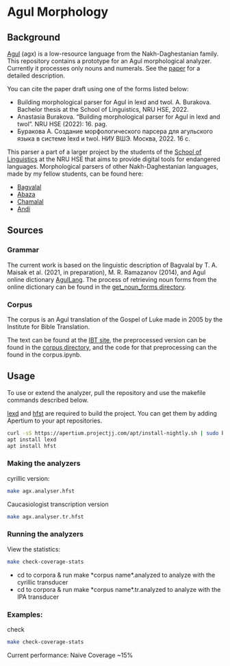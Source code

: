 # Agul Morphology
## Background
[Agul](https://en.wikipedia.org/wiki/Aghul_language) (agx) is a low-resource language from the Nakh-Daghestanian family.
This repository contains a prototype for an Agul morphological analyzer. Currently it processes only nouns and numerals. 
See the [paper](https://docs.google.com/document/d/1FyPhecjvEuInXX2z2QA6gf1fButSfjwc9DN7MyOyCKs/edit?usp=sharing) for a detailed description.

You can cite the paper draft using one of the forms listed below:

* Building morphological parser for Agul in lexd and twol. A. Burakova. Bachelor thesis at the School of Linguistics, NRU HSE, 2022.
* Anastasia Burakova. “Building morphological parser for Agul in lexd and twol”. NRU HSE (2022): 16. pag.
* Буракова А. Создание морфологического парсера для агульского языка в системе lexd и twol. НИУ ВШЭ. Москва, 2022. 16 с.

This parser a part of a larger project by the students of the [School of Linguistics](https://ling.hse.ru/en/) at the NRU HSE that aims to provide digital tools for endangered languages.
Morphological parsers of other Nakh-Daghestanian languages, made by my fellow students, can be found here:

* [Bagvalal](https://github.com/ruthenian8/bagvalal)
* [Abaza](https://github.com/dasharakelova/abaza_analyzer)
* [Chamalal](https://github.com/ZinaBudilova/Chamalal_parser)
* [Andi](https://github.com/vbunt/andi)

## Sources

### Grammar

The current work is based on the linguistic description of Bagvalal by T. A. Maisak et al. (2021, in preparation), M. R. Ramazanov (2014), and Agul online dictionary [AgulLang](https://agullang.ru/). The process of retrieving noun forms from the online dictionary can be found in the [get_noun_forms directory](https://github.com/nstsi/agul/tree/master/preprocessing/get_noun_forms).

### Corpus

The corpus is an Agul translation of the Gospel of Luke made in 2005 by the Institute for Bible Translation.

The text can be found at the [IBT site](https://ibtrussia.org/en/text?m=AGL&l=Luke.25&g=0), the preprocessed version can be found in the [corpus directory](https://github.com/nstsi/agul/tree/master/coverage/corpus), and the code for that preprocessing can the found in the corpus.ipynb.

## Usage

To use or extend the analyzer, pull the repository and use the makefile commands described below.

[lexd](https://github.com/apertium/lexd) and [hfst](https://github.com/hfst/hfst) are required to build the project. You can get them by adding Apertium to your apt repositories.
```bash
curl -sS https://apertium.projectjj.com/apt/install-nightly.sh | sudo bash
apt install lexd
apt install hfst
```

### Making the analyzers
cyrillic version:
```bash
make agx.analyser.hfst
```
Caucasiologist transcription version
```bash
make agx.analyser.tr.hfst
```

### Running the analyzers
View the statistics:
```bash
make check-coverage-stats
```
* cd to corpora & run make \*corpus name\*.analyzed to analyze with the cyrillic transducer
* cd to corpora & run make \*corpus name\*.tr.analyzed to analyze with the IPA transducer

### Examples:
check
```bash
make check-coverage-stats
```

Current performance: Naive Coverage ~15%
